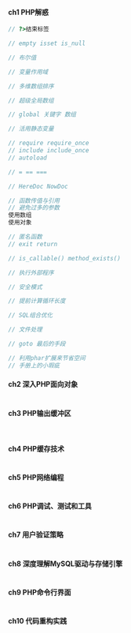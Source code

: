 #### **ch1 PHP解惑**

```php
// ?>结束标签

// empty isset is_null

// 布尔值

// 变量作用域

// 多维数组排序

// 超级全局数组

// global 关键字 数组

// 活用静态变量

// require require_once
// include include_once
// autoload

// = == ===

// HereDoc NowDoc

// 函数传值与引用
// 避免过多的参数
使用数组
使用对象

// 匿名函数
// exit return

// is_callable() method_exists()

// 执行外部程序

// 安全模式

// 提前计算循环长度    

// SQL组合优化

// 文件处理

// goto 最后的手段

// 利用phar扩展来节省空间
// 手册上的小瑕疵
```

#### **ch2 深入PHP面向对象**

```php

```

#### **ch3 PHP输出缓冲区**

```
 
```

#### **ch4 PHP缓存技术**

```

```

#### **ch5 PHP网络编程**

```

```

#### **ch6 PHP调试、测试和工具**

```

```

#### **ch7 用户验证策略**

```

```

#### **ch8 深度理解MySQL驱动与存储引擎**

```

```

#### **ch9 PHP命令行界面**

```

```

#### **ch10 代码重构实践**

```

```



